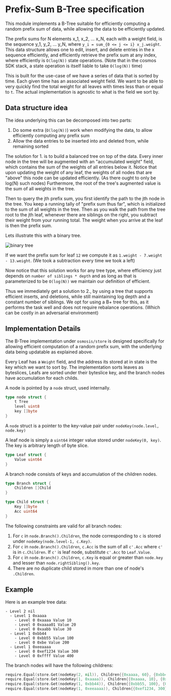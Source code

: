 # Prefix-Sum B-Tree specification

This module implements a B-Tree suitable for efficiently computing a random prefix sum of data,
while allowing the data to be efficiently updated.

The prefix sums for N elements x_1, x_2, ... x_N, each with a weight field,
is the sequence y_1, y_2, ... y_N,
where `y_i = sum_{0 <= j <= i} x_j.weight`.
This data structure allows one to edit, insert, and delete entries in the x sequence efficiently,
and efficiently retrieve the prefix sum at any index,
where efficiently is `O(log(N))` state operations.
(Note that in the cosmos SDK stack, a state operation is itself liable to take `O(log(N))` time)

This is built for the use-case of we have a series of data that is sorted by time.
Each given time has an associated weight field.
We want to be able to very quickly find the total weight for all leaves with times less than or equal to `t`.
The actual implementation is agnostic to what is the field we sort by.

## Data structure idea

The idea underlying this can be decomposed into two parts:

1. Do some extra (`O(log(N))`) work when modifying the data, to allow efficiently computing any prefix sum
2. Allow the data entries to be inserted into and deleted from, while remaining sorted

The solution for 1. is to build a balanced tree on top of the data. Every inner node in the tree will be augmented with an "accumulated weight" field,
which contains the sum of the weights of all entries below it.
Notice that upon updating the weight of any leaf,
the weights of all nodes that are "above" this node can be updated efficiently.
(As there ought to only be log(N) such nodes)
Furthermore, the root of the tree's augmented value is the sum of all weights in the tree.

Then to query the jth prefix sum, you first identify the path to the jth node in the tree.
You keep a running tally of "prefix sum thus far", which is initialized to the sum of all weights in the tree.
Then as you walk the path from the tree root to the jth leaf, whenever there are siblings on the right,
you subtract their weight from your running total.
The weight when you arrive at the leaf is then the prefix sum.

Lets illustrate this with a binary tree.

![binary tree](https://user-images.githubusercontent.com/6440154/116960474-142bf980-ac66-11eb-9a07-af84ab6d0bfa.png)

If we want the prefix sum for leaf `12` we compute it as `1.weight - 7.weight - 13.weight`.
(We took a subtraction every time we took a left)

Now notice that this solution works for any tree type, where efficiency just depends on `number of siblings * depth` and as long as that is parameterized to be `O(log(N))` we maintain our definition of efficient.

Thus we immediately get a solution to 2., by using a tree that supports efficient inserts, and deletions, while still maintaining log depth and a constant number of siblings.
We opt for using a B+ tree for this, as it performs the task well and does not require rebalance operations.
(Which can be costly in an adversarial environment)

<!---
TODO: Improve diagrams showing this accumulated weight concept with a binary tree, and show how you query a random prefix sum.
-->

## Implementation Details

The B-Tree implementation under `osmosis/store` is designed specifically for allowing efficient computation of a random prefix sum, with the underlying data being updatable as explained above.

Every Leaf has a `Weight` field, and the address its stored at in state is the key which we want to sort by.
The implementation sorts leaves as byteslices, Leafs are sorted under their byteslice key, and the branch nodes have accumulation for each childs.

A node is pointed by a `node` struct, used internally.

```go
type node struct {
    t Tree
    level uint8
    key []byte
}
```

A `node` struct is a pointer to the key-value pair under `nodeKey(node.level, node.key)`

A leaf node is simply a `uint64` integer value stored under `nodeKey(0, key)`. The key is arbitrary length of byte slice.

```go
type Leaf struct {
    Value uint64
}
```

A branch node consists of keys and accumulation of the children nodes.

```go
type Branch struct {
    Children []Child    
}

type Child struct {
    Key []byte
    Acc uint64
}
```

The following constraints are valid for all branch nodes:

1. For `c` in `node.Branch().Children`, the node corresponding to `c` is stored under `nodeKey(node.level-1, c.Key)`.
2. For `c` in `node.Branch().Children`, `c.Acc` is the sum of all `c'.Acc` where `c'` is in `c.Children`. If `c'` is leaf node, substitute `c'.Acc` to `Leaf.Value`.
3. For `c` in `node.Branch().Children`, `c.Key` is equal or greater than `node.key` and lesser than `node.rightSibling().key`.
4. There are no duplicate child stored in more than one of node's `.Children`.

## Example

Here is an example tree data:

```
- Level 2 nil
  - Level 1 0xaaaa 
    - Level 0 0xaaaa Value 10
    - Level 0 0xaaaa01 Value 20
    - Level 0 0xaabb Value 30
  - Level 1 0xbb44
    - Level 0 0xbb55 Value 100
    - Level 0 0xbe Value 200
  - Level 1 0xeeaaaa
    - Level 0 0xef1234 Value 300
    - Level 0 0xffff Value 400
```

The branch nodes will have the following childrens:

```go
require.Equal(store.Get(nodeKey(2, nil)), Children{{0xaaaa, 60}, {0xbb44, 300}, {0xeeaaaa, 700}})
require.Equal(store.Get(nodeKey(1, 0xaaaa)), Children{{0xaaaa, 10}, {0xaaaa01, 20}, {0xaabb, 30}})
require.Equal(store.Get(nodeKey(1, 0xbb44)), Children{{0xbb55, 100}, {0xbe, 200}})
require.Equal(store.Get(nodeKey(1, 0xeeaaaa)), Children{{0xef1234, 300}, {0xffff, 400}})
```
